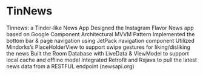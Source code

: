 # TinNews

Tinnews: a Tinder-like News App 
Designed the Instagram Flavor News app based on Google Component Architectural MVVM Pattern
Implemented the bottom bar & page navigation using JetPack navigation component 
Utilized Mindorks’s PlaceHolderView to support swipe gestures for liking/disliking the news
Built the Room Database with LiveData & ViewModel to support local cache and offline model
Integrated Retrofit and Rxjava to pull the latest news data from a RESTFUL endpoint  (newsapi.org) 
